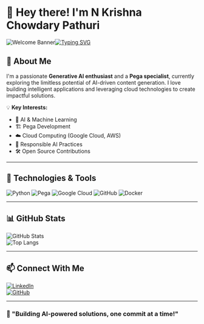 # 👋 Hey there! I'm N Krishna Chowdary Pathuri

![Welcome Banner](https://drive.google.com/uc?export=view&id=18zfbPbbuSW8GiU8UmCnn3n96oo6NfyYu)[![Typing SVG](https://readme-typing-svg.herokuapp.com?font=Fira+Code&pause=1000&color=36BCF7&width=435&lines=I+am+a+Pega+developer;I+am+an+AI+Developer;I+am+a+Full+Stack+Developer)](https://git.io/typing-svg)

## 🚀 About Me  
I'm a passionate **Generative AI enthusiast** and a **Pega specialist**, currently exploring the limitless potential of AI-driven content generation. I love building intelligent applications and leveraging cloud technologies to create impactful solutions.  

💡 **Key Interests:**  
- 🌟 AI & Machine Learning  
- 🏗️ Pega Development  
- ☁️ Cloud Computing (Google Cloud, AWS)  
- 📜 Responsible AI Practices  
- 🛠️ Open Source Contributions  

---

## 🔧 Technologies & Tools  
![Python](https://img.shields.io/badge/Python-3776AB?style=for-the-badge&logo=python&logoColor=white)
![Pega](https://img.shields.io/badge/Pega-1B1F3B?style=for-the-badge&logo=pegasystems&logoColor=white)
![Google Cloud](https://img.shields.io/badge/Google%20Cloud-4285F4?style=for-the-badge&logo=google-cloud&logoColor=white)
![GitHub](https://img.shields.io/badge/GitHub-181717?style=for-the-badge&logo=github&logoColor=white)
![Docker](https://img.shields.io/badge/Docker-2496ED?style=for-the-badge&logo=docker&logoColor=white)

---

## 📊 GitHub Stats  
![GitHub Stats](https://github-readme-stats.vercel.app/api?username=nkcpathuri&show_icons=true&theme=radical)  
![Top Langs](https://github-readme-stats.vercel.app/api/top-langs/?username=nkcpathuri&layout=compact&theme=radical)

---

## 📫 Connect With Me  
[![LinkedIn](https://img.shields.io/badge/LinkedIn-0077B5?style=for-the-badge&logo=linkedin&logoColor=white)](https://www.linkedin.com/in/nkcpathuri)  
[![GitHub](https://img.shields.io/badge/GitHub-181717?style=for-the-badge&logo=github&logoColor=white)](https://github.com/nkcpathuri)  

---

### 🎯 "Building AI-powered solutions, one commit at a time!"  

